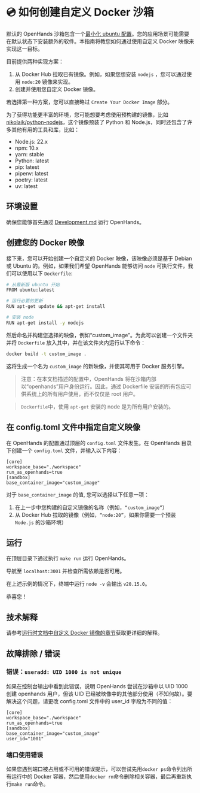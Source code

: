 # 💿 如何创建自定义 Docker 沙箱

默认的 OpenHands 沙箱包含一个[最小化 ubuntu 配置](https://github.com/All-Hands-AI/OpenHands/blob/main/containers/sandbox/Dockerfile)。您的应用场景可能需要在默认状态下安装额外的软件。本指南将教您如何通过使用自定义 Docker 映像来实现这一目标。

目前提供两种实现方案：
1. 从 Docker Hub 拉取已有镜像。例如，如果您想安装 `nodejs` ，您可以通过使用 `node:20` 镜像来实现。
2. 创建并使用您自定义 Docker 镜像。

若选择第一种方案，您可以直接略过 `Create Your Docker Image` 部分。

为了获得功能更丰富的环境，您可能想要考虑使用预构建的镜像，比如 [nikolaik/python-nodejs](https://hub.docker.com/r/nikolaik/python-nodejs)，这个镜像预装了 Python 和 Node.js，同时还包含了许多其他有用的工具和库，比如：

- Node.js: 22.x
- npm: 10.x
- yarn: stable
- Python: latest
- pip: latest
- pipenv: latest
- poetry: latest
- uv: latest

## 环境设置

确保您能够首先通过 [Development.md](https://github.com/All-Hands-AI/OpenHands/blob/main/Development.md) 运行 OpenHands。

## 创建您的 Docker 映像

接下来，您可以开始创建一个自定义的 Docker 映像，该映像必须是基于 Debian 或 Ubuntu 的。例如，如果我们希望 OpenHands 能够访问 `node` 可执行文件，我们可以使用以下 `Dockerfile`:

```bash
# 从最新版 ubuntu 开始
FROM ubuntu:latest

# 运行必要的更新
RUN apt-get update && apt-get install

# 安装 node
RUN apt-get install -y nodejs
```

然后命名并构建您选择的映像，例如“custom_image”。为此可以创建一个文件夹并将 `Dockerfile` 放入其中，并在该文件夹内运行以下命令：

```bash
docker build -t custom_image .
```

这将生成一个名为 ```custom_image``` 的新映像，并使其可用于 Docker 服务引擎。

> 注意：在本文档描述的配置中，OpenHands 将在沙箱内部以“openhands”用户身份运行。因此，通过 Dockerfile 安装的所有包应可供系统上的所有用户使用，而不仅仅是 root 用户。

> `Dockerfile`中，使用 `apt-get` 安装的 node 是为所有用户安装的。

## 在 config.toml 文件中指定自定义映像

在 OpenHands 的配置通过顶层的 `config.toml` 文件发生。在 OpenHands 目录下创建一个 ```config.toml``` 文件，并输入以下内容：

```
[core]
workspace_base="./workspace"
run_as_openhands=true
[sandbox]
base_container_image="custom_image"
```

对于 `base_container_image` 的值, 您可以选择以下任意一项：
1. 在上一步中您构建的自定义镜像的名称（例如，`“custom_image”`）
2. 从 Docker Hub 拉取的镜像（例如，`“node:20”`，如果你需要一个预装 `Node.js` 的沙箱环境）

## 运行

在顶层目录下通过执行 ```make run``` 运行 OpenHands。

导航至 ```localhost:3001``` 并检查所需依赖是否可用。

在上述示例的情况下，终端中运行 `node -v` 会输出 `v20.15.0`。

恭喜您！

## 技术解释

请参考[运行时文档中自定义 Docker 镜像的章节](https://docs.all-hands.dev/modules/usage/architecture/runtime#advanced-how-openhands-builds-and-maintains-od-runtime-images)获取更详细的解释。

## 故障排除 / 错误

### 错误：```useradd: UID 1000 is not unique```

如果在控制台输出中看到此错误，说明 OpenHands 尝试在沙箱中以 UID 1000 创建 openhands 用户，但该 UID 已经被映像中的其他部分使用（不知何故）。要解决这个问题，请更改 config.toml 文件中的 user_id 字段为不同的值：

```
[core]
workspace_base="./workspace"
run_as_openhands=true
[sandbox]
base_container_image="custom_image"
user_id="1001"
```

### 端口使用错误

如果您遇到端口被占用或不可用的错误提示，可以尝试先用`docker ps`命令列出所有运行中的 Docker 容器，然后使用`docker rm`命令删除相关容器，最后再重新执行```make run```命令。

